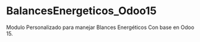 # BalancesEnergeticos_Odoo15

Modulo Personalizado para manejar Blances Energéticos Con base en Odoo 15.